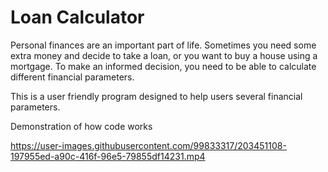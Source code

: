 # Loan Calculator
 
Personal finances are an important part of life. Sometimes you need some extra money and decide to take a loan, or you want to buy a house using a mortgage. To make an informed decision, you need to be able to calculate different financial parameters.

This is a user friendly program designed to help users several financial parameters.

Demonstration of how code works

https://user-images.githubusercontent.com/99833317/203451108-197955ed-a90c-416f-96e5-79855df14231.mp4
